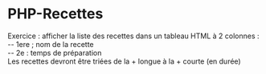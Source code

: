 # PHP-Recettes<br>
Exercice : afficher la liste des recettes dans un tableau HTML à 2 colonnes :<br>
-- 1ere ; nom de la recette<br>
-- 2e : temps de préparation<br>
Les recettes devront être triées de la + longue à la + courte (en durée)<br>

